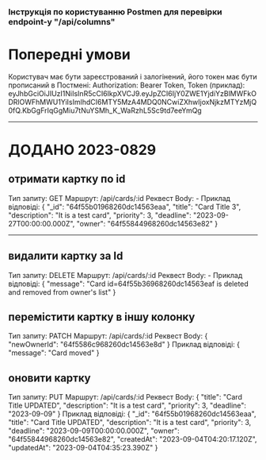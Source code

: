 ### Інструкція по користуванню Postmen для перевірки endpoint-у "/api/columns"

# Попередні умови
Користувач має бути зареєстрований і залогінений, його токен має бути прописаний в Постмені:
  Authorization: Bearer Token,
  Token (приклад):
    eyJhbGciOiJIUzI1NiIsInR5cCI6IkpXVCJ9.eyJpZCI6IjY0ZWE1YjdiYzBlMWFkODRlOWFhMWU1YiIsImlhdCI6MTY5MzA4MDQ0NCwiZXhwIjoxNjkzMTYzMjQ0fQ.KbGgFrIqGgMiu7tNuYSMh_K_WaRzhL5Sc9td7eeYmQg

***************************
# ДОДАНО 2023-0829

## отримати картку по id
Тип запиту:     GET
Маршрут:        /api/cards/:id
Реквест Body: -
Приклад відповіді:
{
    "_id": "64f55b01968260dc14563eaa",
    "title": "Card Title 3",
    "description": "It is a test card",
    "priority": 3,
    "deadline": "2023-09-27T00:00:00.000Z",
    "owner": "64f55844968260dc14563e82"
}

*************************

## видалити картку за Id
Тип запиту:     DELETE
Маршрут:        /api/cards/:id
Реквест Body: -
Приклад відповіді:
{
    "message": "Card id=64f55b36968260dc14563eaf is deleted and removed from owner's list"
}

## перемістити картку в іншу колонку
Тип запиту:     PATCH
Маршрут:        /api/cards/:id
Реквест Body:
{
    "newOwnerId": "64f5586c968260dc14563e8d"
}
Приклад відповіді:
{
    "message": "Card moved"
}

## оновити картку
Тип запиту:     PUT
Маршрут:        /api/cards/:id
Реквест Body:
{
    "title": "Card Title UPDATED",
    "description": "It is a test card",
    "priority": 3,
    "deadline": "2023-09-09"
}
Приклад відповіді:
{
    "_id": "64f55b01968260dc14563eaa",
    "title": "Card Title UPDATED",
    "description": "It is a test card",
    "priority": 3,
    "deadline": "2023-09-09T00:00:00.000Z",
    "owner": "64f55844968260dc14563e82",
    "createdAt": "2023-09-04T04:20:17.120Z",
    "updatedAt": "2023-09-04T04:35:23.390Z"
}

